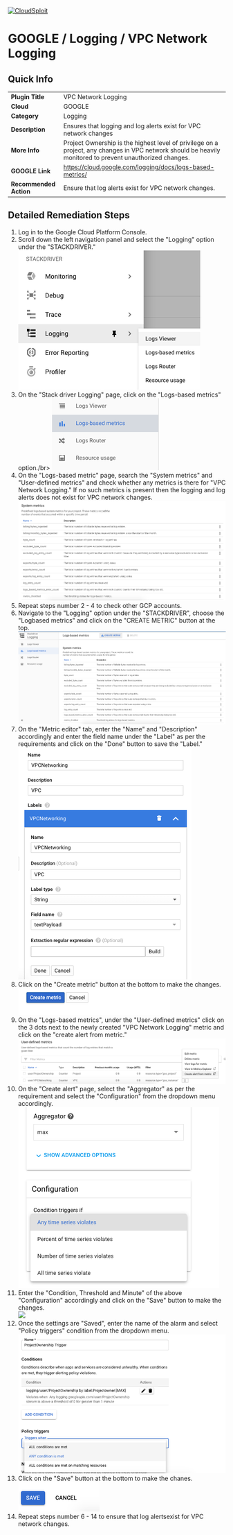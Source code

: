 [![CloudSploit](https://cloudsploit.com/img/logo-new-big-text-100.png "CloudSploit")](https://cloudsploit.com)

# GOOGLE / Logging / VPC Network Logging

## Quick Info

| | |
|-|-|
| **Plugin Title** | VPC Network Logging |
| **Cloud** | GOOGLE |
| **Category** | Logging |
| **Description** | Ensures that logging and log alerts exist for VPC network changes |
| **More Info** | Project Ownership is the highest level of privilege on a project, any changes in VPC network should be heavily monitored to prevent unauthorized changes. |
| **GOOGLE Link** | https://cloud.google.com/logging/docs/logs-based-metrics/ |
| **Recommended Action** | Ensure that log alerts exist for VPC network changes. |

## Detailed Remediation Steps
1. Log in to the Google Cloud Platform Console.
2. Scroll down the left navigation panel and select the "Logging" option under the "STACKDRIVER."</br> <img src="/resources/google/logging/vpc-network-logging/step2.png"/>
3. On the "Stack driver Logging" page, click on the "Logs-based metrics" option./br> <img src="/resources/google/logging/vpc-network-logging/step3.png"/>
4. On the "Logs-based metric" page, search the "System metrics" and "User-defined metrics" and check whether any metrics is there for "VPC Network Logging." If no such metrics is present then the logging and log alerts does not exist for VPC network changes. </br> <img src="/resources/google/logging/vpc-network-logging/step4.png"/>
5. Repeat steps number 2 - 4 to check other GCP accounts.</br>
6. Navigate to the "Logging" option under the "STACKDRIVER", choose the "Logbased metrics" and click on the "CREATE METRIC" button at the top.</br> <img src="/resources/google/logging/vpc-network-logging/step6.png"/>
7. On the "Metric editor" tab, enter the "Name" and "Description" accordingly and enter the field name under the "Label" as per the requirements and click on the "Done" button to save the "Label."</br> <img src="/resources/google/logging/vpc-network-logging/step7.png"/>
8. Click on the "Create metric" button at the bottom to make the changes.</br> <img src="/resources/google/logging/vpc-network-logging/step8.png"/>
9. On the "Logs-based metrics", under the "User-defined metrics" click on the 3 dots next to the newly created "VPC Network Logging" metric and click on the "create alert from metric."</br> <img src="/resources/google/logging/vpc-network-logging/step9.png"/>
10. On the "Create alert" page, select the "Aggregator" as per the requirement and select the "Configuration" from the dropdown menu accordingly.</br> <img src="/resources/google/logging/vpc-network-logging/step10.png"/>
11. Enter the "Condition, Threshold and Minute" of the above "Configuration" accordingly and click on the "Save" button to make the changes.</br> <img src="/resources/google/vpc-network-logging/step11.png"/>
12. Once the settings are "Saved", enter the name of the alarm and select "Policy triggers" condition from the dropdown menu.</br> <img src="/resources/google/logging/vpc-network-logging/step12.png"/>
13. Click on the "Save" button at the bottom to make the chanes.</br> <img src="/resources/google/logging/vpc-network-logging/step13.png"/>
14. Repeat steps number 6 - 14 to ensure that log alertsexist for VPC network changes.</br>
